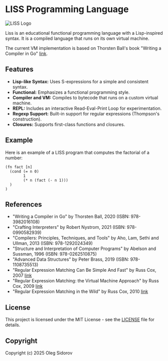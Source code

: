 # LISS Programming Language

![LISS Logo](https://github.com/osdrv/liss-doc/blob/main/img/liss-1.png?raw=true)

Liss is an educational functional programming language with a Lisp-inspired syntax. It is a compiled language that runs on its own virtual machine.

The current VM implementation is based on Thorsten Ball's book "Writing a Compiler in Go" [link](https://compilerbook.com).

## Features

*   **Lisp-like Syntax:** Uses S-expressions for a simple and consistent syntax.
*   **Functional:** Emphasizes a functional programming style.
*   **Compiler and VM:** Compiles to bytecode that runs on a custom virtual machine.
*   **REPL:** Includes an interactive Read-Eval-Print Loop for experimentation.
*   **Regexp Support:** Built-in support for regular expressions (Thompson's construction).
*  **Closures:** Supports first-class functions and closures.

## Example

Here is an example of a LISS program that computes the factorial of a number:

```liss
(fn fact [n]
  (cond (= n 0)
        1
        (* n (fact (- n 1)))
  )
)
```

## References

* "Writing a Compiler in Go" by Thorsten Ball, 2020 (ISBN: 978-3982016108)
* "Crafting Interpreters" by Robert Nystrom, 2021 (ISBN: 978-0990582939)
* "Compilers: Principles, Techniques, and Tools" by Aho, Lam, Sethi and Ullman, 2013 (ISBN: 978-1292024349)
* "Structure and Interpretation of Computer Programs" by Abelson and Sussman, 1996 (ISBN: 978-0262510875)
* "Advanced Data Structures" by Peter Brass, 2019 (ISBN: 978-1108735513)
* "Regular Expression Matching Can Be Simple And Fast" by Russ Cox, 2007 [link](https://swtch.com/~rsc/regexp/regexp1.html)
* "Regular Expression Matching: the Virtual Machine Approach" by Russ Cox, 2009 [link](https://swtch.com/~rsc/regexp/regexp2.html)
* "Regular Expression Matching in the Wild" by Russ Cox, 2010 [link](https://swtch.com/~rsc/regexp/regexp3.html)

## License

This project is licensed under the MIT License - see the [LICENSE](LICENSE) file for details.

## Copyright

Copyright (c) 2025 Oleg Sidorov
